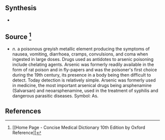 ## Synthesis
- 
## Source [^1]
- $n$. a poisonous greyish metallic element producing the symptoms of nausea, vomiting, diarrhoea, cramps, convulsions, and coma when ingested in large doses. Drugs used as antidotes to arsenic poisoning include chelating agents. Arsenic was formerly readily available in the form of rat poison and in fly-papers and was the poisoner's first choice during the 19th century, its presence in a body being then difficult to detect. Today detection is relatively simple. Arsenic was formerly used in medicine, the most important arsenical drugs being arsphenamine (Salvarsan) and neoarsphenamine, used in the treatment of syphilis and dangerous parasitic diseases. Symbol: As.
## References

[^1]: [[Home Page - Concise Medical Dictionary 10th Edition by Oxford Reference]]